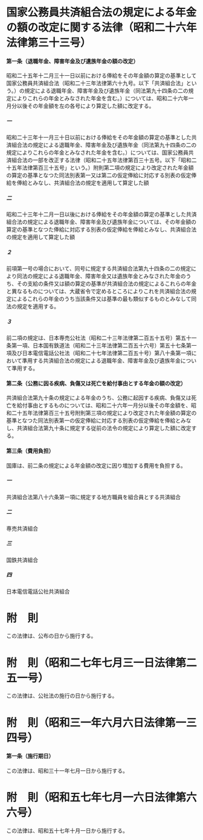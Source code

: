 # 国家公務員共済組合法の規定による年金の額の改定に関する法律（昭和二十六年法律第三十三号）
#### 第一条（退職年金、障害年金及び遺族年金の額の改定）
昭和二十五年十二月三十一日以前における俸給をその年金額の算定の基準として国家公務員共済組合法（昭和二十三年法律第六十九号。以下「共済組合法」という。）の規定による退職年金、障害年金及び遺族年金（同法第九十四条の二の規定によりこれらの年金とみなされた年金を含む。）については、昭和二十六年一月分以後その年金額を左の各号により算定した額に改定する。
##### 一
昭和二十三年十一月三十日以前における俸給をその年金額の算定の基準とした共済組合法の規定による退職年金、障害年金及び遺族年金（同法第九十四条の二の規定によりこれらの年金とみなされた年金を含む。）については、国家公務員共済組合法の一部を改正する法律（昭和二十五年法律第百三十五号。以下「昭和二十五年法律第百三十五号」という。）附則第二項の規定により改定された年金額の算定の基準となつた同法別表第一又は第二の仮定俸給に対応する別表の仮定俸給を俸給とみなし、共済組合法の規定を適用して算定した額
##### 二
昭和二十三年十二月一日以後における俸給をその年金額の算定の基準とした共済組合法の規定による退職年金、障害年金及び遺族年金については、その年金額の算定の基準となつた俸給に対応する別表の仮定俸給を俸給とみなし、共済組合法の規定を適用して算定した額
##### ２
前項第一号の場合において、同号に規定する共済組合法第九十四条の二の規定により同法の規定による退職年金、障害年金又は遺族年金とみなされた年金のうち、その支給の条件又は額の算定の基準が共済組合法の規定によるこれらの年金と異なるものについては、大蔵省令で定めるところによりこれを共済組合法の規定によるこれらの年金のうち当該条件又は基準の最も類似するものとみなして同法の規定を適用する。
##### ３
前二項の規定は、日本専売公社法（昭和二十三年法律第二百五十五号）第五十一条第一項、日本国有鉄道法（昭和二十三年法律第二百五十六号）第五十七条第一項及び日本電信電話公社法（昭和二十七年法律第二百五十号）第八十条第一項において準用する共済組合法の規定による退職年金、障害年金及び遺族年金について準用する。
#### 第二条（公務に因る疾病、負傷又は死亡を給付事由とする年金の額の改定）
共済組合法第九十条の規定による年金のうち、公務に起因する疾病、負傷又は死亡を給付事由とするものについては、昭和二十六年一月分以後その年金額を、昭和二十五年法律第百三十五号附則第三項の規定により改定された年金額の算定の基準となつた同法別表第一の仮定俸給に対応する別表の仮定俸給を俸給とみなし、共済組合法第九十条に規定する従前の法令の規定により算定した額に改定する。
#### 第三条（費用負担）
国庫は、前二条の規定による年金額の改定に因り増加する費用を負担する。
##### 一
共済組合法第八十六条第一項に規定する地方職員を組合員とする共済組合
##### 二
専売共済組合
##### 三
国鉄共済組合
##### 四
日本電信電話公社共済組合
# 附　則
この法律は、公布の日から施行する。
# 附　則（昭和二七年七月三一日法律第二五一号）
この法律は、公社法の施行の日から施行する。
# 附　則（昭和三一年六月六日法律第一三四号）
#### 第一条（施行期日）
この法律は、昭和三十一年七月一日から施行する。
# 附　則（昭和五七年七月一六日法律第六六号）
この法律は、昭和五十七年十月一日から施行する。

